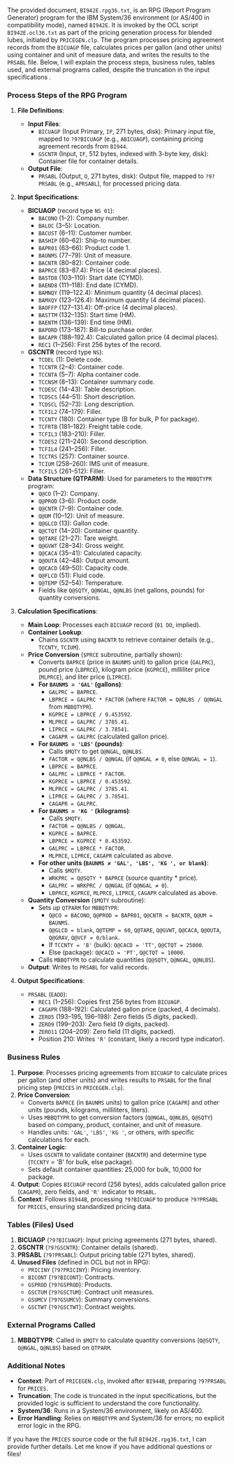 The provided document, `BI942E.rpg36.txt`, is an RPG (Report Program Generator) program for the IBM System/36 environment (or AS/400 in compatibility mode), named `BI942E`. It is invoked by the OCL script `BI942E.ocl36.txt` as part of the pricing generation process for blended lubes, initiated by `PRICEGEN.clp`. The program processes pricing agreement records from the `BICUAGP` file, calculates prices per gallon (and other units) using container and unit of measure data, and writes the results to the `PRSABL` file. Below, I will explain the process steps, business rules, tables used, and external programs called, despite the truncation in the input specifications .

### Process Steps of the RPG Program

1. **File Definitions**:
   - **Input Files**:
     - `BICUAGP` (Input Primary, `IP`, 271 bytes, disk): Primary input file, mapped to `?9?BICUAGP` (e.g., `ABICUAGP`), containing pricing agreement records from `BI944`.
     - `GSCNTR` (Input, `IF`, 512 bytes, indexed with 3-byte key, disk): Container file for container details.
   - **Output File**:
     - `PRSABL` (Output, `O`, 271 bytes, disk): Output file, mapped to `?9?PRSABL` (e.g., `APRSABL`), for processed pricing data.

2. **Input Specifications**:
   - **BICUAGP** (record type `NS 01`):
     - `BACONO` (1–2): Company number.
     - `BALOC` (3–5): Location.
     - `BACUST` (6–11): Customer number.
     - `BASHIP` (60–62): Ship-to number.
     - `BAPR01` (63–66): Product code 1.
     - `BAUNMS` (77–79): Unit of measure.
     - `BACNTR` (80–82): Container code.
     - `BAPRCE` (83–87.4): Price (4 decimal places).
     - `BASTD8` (103–110): Start date (CYMD).
     - `BAEND8` (111–118): End date (CYMD).
     - `BAMNQY` (119–122.4): Minimum quantity (4 decimal places).
     - `BAMXQY` (123–126.4): Maximum quantity (4 decimal places).
     - `BAOFFP` (127–131.4): Off-price (4 decimal places).
     - `BASTTM` (132–135): Start time (HM).
     - `BAENTM` (136–139): End time (HM).
     - `BAPORD` (173–187): Bill-to purchase order.
     - `BACAPR` (188–192.4): Calculated gallon price (4 decimal places).
     - `REC1` (1–256): First 256 bytes of the record.
   - **GSCNTR** (record type `NS`):
     - `TCDEL` (1): Delete code.
     - `TCCNTR` (2–4): Container code.
     - `TCCNTA` (5–7): Alpha container code.
     - `TCCNSM` (8–13): Container summary code.
     - `TCDESC` (14–43): Table description.
     - `TCDSCS` (44–51): Short description.
     - `TCDSCL` (52–73): Long description.
     - `TCFIL2` (74–179): Filler.
     - `TCCNTY` (180): Container type (B for bulk, P for package).
     - `TCFRTB` (181–182): Freight table code.
     - `TCFIL3` (183–210): Filler.
     - `TCDES2` (211–240): Second description.
     - `TCFIL4` (241–256): Filler.
     - `TCCTRS` (257): Container source.
     - `TCIUM` (258–260): IMS unit of measure.
     - `TCFIL5` (261–512): Filler.
   - **Data Structure (QTPARM)**: Used for parameters to the `MBBQTYPR` program:
     - `Q@CO` (1–2): Company.
     - `Q@PROD` (3–6): Product code.
     - `Q@CNTR` (7–9): Container code.
     - `Q@UM` (10–12): Unit of measure.
     - `Q@GLCD` (13): Gallon code.
     - `Q@CTQT` (14–20): Container quantity.
     - `Q@TARE` (21–27): Tare weight.
     - `Q@GVWT` (28–34): Gross weight.
     - `Q@CACA` (35–41): Calculated capacity.
     - `Q@OUTA` (42–48): Output amount.
     - `Q@CACD` (49–50): Capacity code.
     - `Q@FLCD` (51): Fluid code.
     - `Q@TEMP` (52–54): Temperature.
     - Fields like `Q@SQTY`, `Q@NGAL`, `Q@NLBS` (net gallons, pounds) for quantity conversions.

3. **Calculation Specifications**:
   - **Main Loop**: Processes each `BICUAGP` record (`01 DO`, implied).
   - **Container Lookup**:
     - Chains `GSCNTR` using `BACNTR` to retrieve container details (e.g., `TCCNTY`, `TCIUM`).
   - **Price Conversion** (`$PRCE` subroutine, partially shown):
     - Converts `BAPRCE` (price in `BAUNMS` unit) to gallon price (`GALPRC`), pound price (`LBPRCE`), kilogram price (`KGPRCE`), milliliter price (`MLPRCE`), and liter price (`LIPRCE`).
     - **For `BAUNMS = 'GAL'` (gallons)**:
       - `GALPRC = BAPRCE`.
       - `LBPRCE = GALPRC * FACTOR` (where `FACTOR = Q@NLBS / Q@NGAL` from `MBBQTYPR`).
       - `KGPRCE = LBPRCE / 0.453592`.
       - `MLPRCE = GALPRC / 3785.41`.
       - `LIPRCE = GALPRC / 3.78541`.
       - `CAGAPR = GALPRC` (calculated gallon price).
     - **For `BAUNMS = 'LBS'` (pounds)**:
       - Calls `$MQTY` to get `Q@NGAL`, `Q@NLBS`.
       - `FACTOR = Q@NLBS / Q@NGAL` (if `Q@NGAL ≠ 0`, else `Q@NGAL = 1`).
       - `LBPRCE = BAPRCE`.
       - `GALPRC = LBPRCE * FACTOR`.
       - `KGPRCE = LBPRCE / 0.453592`.
       - `MLPRCE = GALPRC / 3785.41`.
       - `LIPRCE = GALPRC / 3.78541`.
       - `CAGAPR = GALPRC`.
     - **For `BAUNMS = 'KG '` (kilograms)**:
       - Calls `$MQTY`.
       - `FACTOR = Q@NLBS / Q@NGAL`.
       - `KGPRCE = BAPRCE`.
       - `LBPRCE = KGPRCE * 0.453592`.
       - `GALPRC = LBPRCE * FACTOR`.
       - `MLPRCE`, `LIPRCE`, `CAGAPR` calculated as above.
     - **For other units (`BAUNMS ≠ 'GAL', 'LBS', 'KG ', or blank`)**:
       - Calls `$MQTY`.
       - `WRKPRC = Q@SQTY * BAPRCE` (source quantity * price).
       - `GALPRC = WRKPRC / Q@NGAL` (if `Q@NGAL ≠ 0`).
       - `LBPRCE`, `KGPRCE`, `MLPRCE`, `LIPRCE`, `CAGAPR` calculated as above.
   - **Quantity Conversion** (`$MQTY` subroutine):
     - Sets up `QTPARM` for `MBBQTYPR`:
       - `Q@CO = BACONO`, `Q@PROD = BAPR01`, `Q@CNTR = BACNTR`, `Q@UM = BAUNMS`.
       - `Q@GLCD = blank`, `Q@TEMP = 60`, `Q@TARE`, `Q@GVWT`, `Q@CACA`, `Q@OUTA`, `Q@GRAV`, `Q@VCF = 0/blank`.
       - If `TCCNTY = 'B'` (bulk): `Q@CACD = 'TT'`, `Q@CTQT = 25000`.
       - Else (package): `Q@CACD = 'PT'`, `Q@CTQT = 10000`.
     - Calls `MBBQTYPR` to calculate quantities (`Q@SQTY`, `Q@NGAL`, `Q@NLBS`).
   - **Output**: Writes to `PRSABL` for valid records.

4. **Output Specifications**:
   - `PRSABL` (`EADD`):
     - `REC1` (1–256): Copies first 256 bytes from `BICUAGP`.
     - `CAGAPR` (188–192): Calculated gallon price (packed, 4 decimals).
     - `ZERO5` (193–195, 196–198): Zero fields (5 digits, packed).
     - `ZERO9` (199–203): Zero field (9 digits, packed).
     - `ZERO11` (204–209): Zero field (11 digits, packed).
     - Position 210: Writes `'R'` (constant, likely a record type indicator).

### Business Rules

1. **Purpose**: Processes pricing agreements from `BICUAGP` to calculate prices per gallon (and other units) and writes results to `PRSABL` for the final pricing step (`PRICES` in `PRICEGEN.clp`).
2. **Price Conversion**:
   - Converts `BAPRCE` (in `BAUNMS` units) to gallon price (`CAGAPR`) and other units (pounds, kilograms, milliliters, liters).
   - Uses `MBBQTYPR` to get conversion factors (`Q@NGAL`, `Q@NLBS`, `Q@SQTY`) based on company, product, container, and unit of measure.
   - Handles units: `'GAL'`, `'LBS'`, `'KG '`, or others, with specific calculations for each.
3. **Container Logic**:
   - Uses `GSCNTR` to validate container (`BACNTR`) and determine type (`TCCNTY` = 'B' for bulk, else package).
   - Sets default container quantities: 25,000 for bulk, 10,000 for package.
4. **Output**: Copies `BICUAGP` record (256 bytes), adds calculated gallon price (`CAGAPR`), zero fields, and `'R'` indicator to `PRSABL`.
5. **Context**: Follows `BI944B`, processing `?9?BICUAGP` to produce `?9?PRSABL` for `PRICES`, ensuring standardized pricing data.

### Tables (Files) Used

1. **BICUAGP** (`?9?BICUAGP`): Input pricing agreements (271 bytes, shared).
2. **GSCNTR** (`?9?GSCNTR`): Container details (shared).
3. **PRSABL** (`?9?PRSABL`): Output pricing table (271 bytes, shared).
4. **Unused Files** (defined in OCL but not in RPG):
   - `PRICINY` (`?9?PRICINY`): Pricing inventory.
   - `BICONT` (`?9?BICONT`): Contracts.
   - `GSPROD` (`?9?GSPROD`): Products.
   - `GSCTUM` (`?9?GSCTUM`): Contract unit measures.
   - `GSUMCV` (`?9?GSUMCV`): Summary conversions.
   - `GSCTWT` (`?9?GSCTWT`): Contract weights.

### External Programs Called

1. **MBBQTYPR**: Called in `$MQTY` to calculate quantity conversions (`Q@SQTY`, `Q@NGAL`, `Q@NLBS`) based on `QTPARM`.

### Additional Notes

- **Context**: Part of `PRICEGEN.clp`, invoked after `BI944B`, preparing `?9?PRSABL` for `PRICES`.
- **Truncation**: The code is truncated in the input specifications, but the provided logic is sufficient to understand the core functionality.
- **System/36**: Runs in a System/36 environment, likely on AS/400.
- **Error Handling**: Relies on `MBBQTYPR` and System/36 for errors; no explicit error logic in the RPG.

If you have the `PRICES` source code or the full `BI942E.rpg36.txt`, I can provide further details. Let me know if you have additional questions or files!